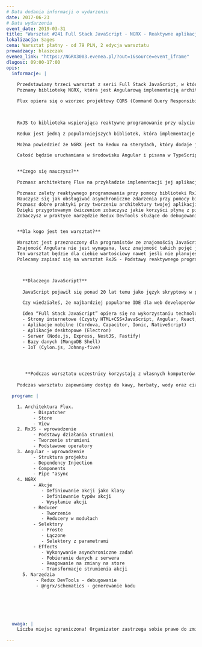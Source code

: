 ```yaml
---
# Data dodania informacji o wydarzeniu
date: 2017-06-23
# Data wydarzenia
event_date: 2019-03-31
title: "Warsztat #241 Full Stack JavaScript - NGRX - Reaktywne aplikacje webowe"
lokalizacja: Sages
cena: Warsztat płatny - od 79 PLN, 2 edycja warsztatu
prowadzacy: blaszczak
evenea_link: "https://NGRX3003.evenea.pl/?out=1&source=event_iframe"
dlugosc: 09:00-17:00
opis:
  informacje: |
    
    Przedstawiamy trzeci warsztat z serii Full Stack JavaScript, w którym nauczymy się reaktywnie zarządzać stanem aplikacji webowej.
    Poznamy bibliotekę NGRX, która jest Angularową implementacją architektury Flux.

    Flux opiera się o wzorzec projektowy CQRS (Command Query Responsibility Segregation), czyli w wolnym tłumaczeniu, rozdzielenie zapytań od rozkazów. Rozdziela on od siebie fragmenty kodu odpowiedzialne za pobieranie informacji od tych odpowiedzialnych za ich modyfikację.
    


    RxJS to biblioteka wspierająca reaktywne programowanie przy użyciu Observables, pozwala na łatwiejsze programowanie operacji asynchronicznych. Rozwiązuje problemy, które mamy w Promisach czy funkcjach zwrotnych (callbacks). Jest to odpowiednik Lodash, lecz przeznaczony do obsługi strumieni zdarzeń (event streams).

    Redux jest jedną z popularniejszych bibliotek, która implementacje architekturę Flux, dodaje ona nieco programowania funkcyjnego i korzysta ze wzorca Event Sourcing.

    Można powiedzieć że NGRX jest to Redux na sterydach, który dodaje jeszcze reaktywne programowanie w RxJS, daje nam to reaktywny Store dla naszej aplikacji.

    Całość będzie uruchamiana w środowisku Angular i pisana w TypeScript, dzięki czemu wykorzystamy możliwości współczesnej technologi webowej w stu procentach.


    **Czego się nauczysz?**

    Poznasz architekturę Flux na przykładzie implementacji jej aplikacji Angularowej przy użyciu biblioteki @ngrx/store.

    Poznasz zalety reaktywnego programowania przy pomocy biblioteki RxJS.
    Nauczysz się jak obsługiwać asynchroniczne zdarzenia przy pomocy biblioteki @ngrx/effects.
    Poznasz dobre praktyki przy tworzeniu architektury twojej aplikacji opartej o NGRX.
    Dzięki przygotowanym ćwiczeniom zobaczysz jakie korzyści płyną z pisania kodu reaktywnego opartego Store.
    Zobaczysz w praktyce narzędzie Redux DevTools służące do debugowania aplikacji oparty o NGRX.


    **Dla kogo jest ten warsztat?**

    Warsztat jest przeznaczony dla programistów ze znajomością JavaScript (ES2015) i TypeScript w zakresie podstawowym.
    Znajomość Angulara nie jest wymagana, lecz znajomość takich pojęć jak Web Components czy Dependency Injection zdecydowanie pomoże.
    Ten warsztat będzie dla ciebie wartościowy nawet jeśli nie planujesz używać Angulara na co dzień. Poznasz Reduxową implementację architektury Flux, dzięki czemu bardzo łatwo będziesz mógł wdrożyć ją w innych frameworkach takich jak React + React Redux czy Vue.js + Vuex
    Polecamy zapisać się na warsztat RxJS - Podstawy reaktywnego programowania na Stacji IT gdzie podstawy zdobyte na temat RxJs bardzo ułatwią przyswojenie wiedzy z warsztatu.



      **Dlaczego JavaScript?**
      
      JavaScript pojawił się ponad 20 lat temu jako język skryptowy w przeglądarkach internetowych, czyli po stronie klienta. Później zawitał też po stronie serwera jako Node.js, a dalszy jego rozwój pozwala nam dziś budować aplikacje mobilne, desktopowe, programować bazy danych, a nawet roboty.

      Czy wiedziałeś, że najbardziej popularne IDE dla web developerów Visual Studio Code jest napisane w TypeScript HTML i CSS ?

      Idea “Full Stack JavaScript” opiera się na wykorzystaniu technologii webowych, HTML, CSS i JavaScript we wszystkich etapach budowy aplikacji:
      - Strony internetowe (Czysty HTML+CSS+JavaScript, Angular, React, Vue)
      - Aplikacje mobilne (Cordova, Capacitor, Ionic, NativeScript)
      - Aplikacje desktopowe (Electron)
      - Serwer (Node.js, Express, NestJS, Fastify)
      - Bazy danych (MongoDB Shell)
      - IoT (Cylon.js, Johnny-five)




       **Podczas warsztatu uczestnicy korzystają z własnych komputerów.**
    
    Podczas warsztatu zapewniamy dostęp do kawy, herbaty, wody oraz ciastek. W porze obiadowej zapewniamy pizzę w wersji mięsnej lub wegatariańskiej.

  program: |

    1. Architektura Flux.
          - Dispatcher
          - Store
          - View
    2. RxJS - wprowadzenie
          - Podstawy działania strumieni
          - Tworzenie strumieni
          - Podstawowe operatory
    3. Angular - wprowadzenie
          - Struktura projektu
          - Dependency Injection
          - Components
          - Pipe "async
    4. NGRX
          - Akcje
             - Definiowanie akcji jako klasy
             - Definiowanie typów akcji 
             - Wysyłanie akcji
          - Reducer
             - Tworzenie
             - Reducery w modułach
          - Selektory
             - Proste
             - Łączone
             - Selektory z parametrami
          - Effects 
             - Wykonywanie asynchroniczne zadań
             - Pobieranie danych z serwera
             - Reagowanie na zmiany na store
             - Transformacje strumienia akcji
      5. Narzędzia
           - Redux DevTools - debugowanie
           - @ngrx/schematics - generowanie kodu
    



    

  uwaga: |
    Liczba miejsc ograniczona! Organizator zastrzega sobie prawo do zmiany lokalizacji wydarzenia oraz jego odwołania w przypadku niezgłoszenia się minimalnej liczby uczestników.

---
```

